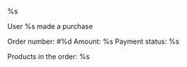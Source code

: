 %s

User %s made a purchase

Order number: #%d
Amount: %s
Payment status: %s

Products in the order:
%s